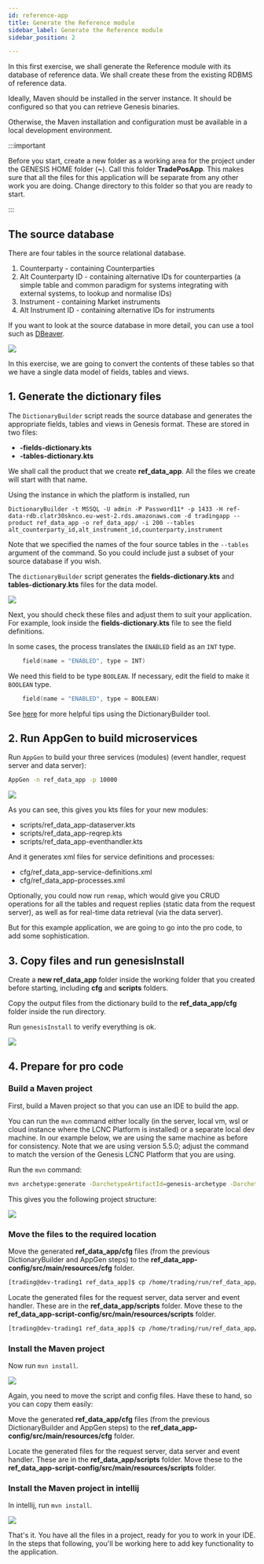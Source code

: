 ```yaml
---
id: reference-app
title: Generate the Reference module
sidebar_label: Generate the Reference module
sidebar_position: 2

---
```

In this first exercise, we shall generate the Reference module with its database of reference data. We shall create these from the existing RDBMS of reference data.

<!-- TODO - run from CLI tool instead, should be elsewhere in docs and reference-->
Ideally, Maven should be installed in the server instance. It should be configured so that you can retrieve Genesis binaries.

Otherwise, the Maven installation and configuration must be available in a local development environment.

:::important

Before you start, create a new folder as a working area for the project under the GENESIS HOME folder (**~**). Call this folder **TradePosApp**. This makes sure that all the files for this application will be separate from any other work you are doing. Change directory to this folder so that you are ready to start.

:::

<!--TODO Rename to ref-data-app throughout - 5.6.2 when CLI tool ready-->


## The source database

There are four tables in the source relational database. 

1. Counterparty - containing Counterparties
2. Alt Counterparty ID - containing alternative IDs for counterparties (a simple table and common paradigm for systems integrating with external systems, to lookup and normalise IDs)
3. Instrument - containing Market instruments
4. Alt Instrument ID - containing alternative IDs for instruments
<!-- TODO move this to refer to branching model -->
<!-- TODO link to docker image for running it as an option -->
If you want to look at the source database in more detail, you can use a tool such as [DBeaver](https://dbeaver.com/).

![](/img/reference-data-dbeaver.png)

In this exercise, we are going to convert the contents of these tables so that we have a single data model of fields, tables and views. 

## 1. Generate the dictionary files

The `DictionaryBuilder` script reads the source database and generates the appropriate fields, tables and views in Genesis format. These are stored in two files:  

* **-fields-dictionary.kts**
* **-tables-dictionary.kts**

We shall call the product that we create **ref_data_app**. All the files we create will start with that name.

Using the instance in which the platform is installed, run

<!--TODO - rethink this. Speak TOM and JOSE do not show the password we have here and make sure not admin user -->
`DictionaryBuilder -t MSSQL -U admin -P Password11* -p 1433 -H ref-data-rdb.clatr30sknco.eu-west-2.rds.amazonaws.com -d tradingapp --product ref_data_app -o ref_data_app/ -i 200 --tables alt_counterparty_id,alt_instrument_id,counterparty,instrument`

Note that we specified the names of the four source tables in the `--tables` argument of the command. So you could include just a subset of your source database if you wish.

The `dictionaryBuilder` script generates the **fields-dictionary.kts** and **tables-dictionary.kts** files for the data model.

<!-- TODO move below to IntelliJ / local running or leave?-->
![](/img/dictionary-builder-output.png)

Next, you should check these files and adjust them to suit your application. For example, look inside the **fields-dictionary.kts** file to see the field definitions.

In some cases, the process translates the `ENABLED` field as an `INT` type.
```kotlin
    field(name = "ENABLED", type = INT)
```
We need this field to be type `BOOLEAN`. If necessary, edit the field to make it `BOOLEAN` type.

```kotlin
    field(name = "ENABLED", type = BOOLEAN)
```

See [here](/managing-applications/operate/on-the-host/helpful-commands/#dictionarybuilder) <!--TODO we need to merge all this with the Generate fields and tables from relational database --> for more helpful tips using the DictionaryBuilder tool.

## 2. Run AppGen to build microservices

Run `AppGen` to build your three services (modules) (event handler, request server and data server):

```bash
AppGen -n ref_data_app -p 10000
```

![](/img/appgen.png)

As you can see, this gives you kts files for your new modules:

* scripts/ref_data_app-dataserver.kts
* scripts/ref_data_app-reqrep.kts
* scripts/ref_data_app-eventhandler.kts

And it generates xml files for service definitions and processes:

* cfg/ref_data_app-service-definitions.xml
* cfg/ref_data_app-processes.xml

Optionally, you could now run `remap`, which would give you CRUD operations for all the tables and request replies (static data from the request server), as well as for real-time data retrieval (via the data server).

But for this example application, we are going to go into the pro code, to add some sophistication.

## 3. Copy files and run genesisInstall

Create a **new ref_data_app** folder inside the working folder that you created before starting, including **cfg** and **scripts** folders.

Copy the output files from the dictionary build to the **ref_data_app/cfg** folder inside the run directory.

Run `genesisInstall` to verify everything is ok.

![](/img/genesisinstall.png)


## 4. Prepare for pro code

### Build a Maven project

First, build a Maven project so that you can use an IDE to build the app.

You can run the `mvn` command either locally (in the server, local vm, wsl or cloud instance where the LCNC Platform is installed) or a separate local dev machine. In our example below, we are using the same machine as before for consistency. Note that we are using version 5.5.0; adjust the command to match the version of the Genesis LCNC Platform that you are using.

Run the `mvn` command:

```bash
mvn archetype:generate -DarchetypeArtifactId=genesis-archetype -DarchetypeGroupId=global.genesis -DgroupId=global.genesis -Dversion=1.0.0-SNAPSHOT -DarchetypeVersion=5.5.0 -DartifactId=ref_data_app -B
```

This gives you the following project structure:

![](/img/maven-archetype-result.png)

### Move the files to the required location

Move the generated **ref_data_app/cfg** files (from the previous DictionaryBuilder and AppGen steps) to the **ref_data_app-config/src/main/resources/cfg** folder.

```bash
[trading@dev-trading1 ref_data_app]$ cp /home/trading/run/ref_data_app/cfg/* ref_data_app-config/src/main/resources/cfg/
```

Locate the generated files for the request server, data server and event handler. These are in the **ref_data_app/scripts** folder. Move these to the **ref_data_app-script-config/src/main/resources/scripts** folder.


```bash
[trading@dev-trading1 ref_data_app]$ cp /home/trading/run/ref_data_app/scripts/* ref_data_app-script-config/src/main/resources/scripts/
```

### Install the Maven project

Now run `mvn install`.

![](/img/build-maven-project-using-mvn-install.png)

Again, you need to move the script and config files. Have these to hand, so you can copy them easily:

Move the generated **ref_data_app/cfg** files (from the previous DictionaryBuilder and AppGen steps) to the **ref_data_app-config/src/main/resources/cfg** folder.

Locate the generated files for the request server, data server and event handler. These are in the  **ref_data_app/scripts** folder. Move these to the **ref_data_app-script-config/src/main/resources/scripts** folder.

### Install the Maven project in intellij

In intellij, run `mvn install`.

![](/img/run-maven-install-in-intellij.png)

That's it. You have all the files in a project, ready for you to work in your IDE. In the steps that following, you'll be working here to add key functionality to the application.

<!-- TODO note skip to end via branching model -->

